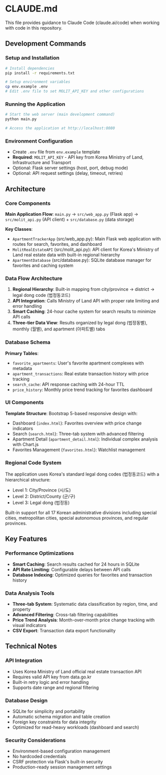 # CLAUDE.md

This file provides guidance to Claude Code (claude.ai/code) when working with code in this repository.

## Development Commands

### Setup and Installation
```bash
# Install dependencies
pip install -r requirements.txt

# Setup environment variables
cp env.example .env
# Edit .env file to set MOLIT_API_KEY and other configurations
```

### Running the Application
```bash
# Start the web server (main development command)
python main.py

# Access the application at http://localhost:8080
```

### Environment Configuration
- Create `.env` file from `env.example` template
- **Required**: `MOLIT_API_KEY` - API key from Korea Ministry of Land, Infrastructure and Transport
- Optional: Flask server settings (host, port, debug mode)
- Optional: API request settings (delay, timeout, retries)

## Architecture

### Core Components

**Main Application Flow**: `main.py` → `src/web_app.py` (Flask app) → `src/molit_api.py` (API client) + `src/database.py` (data storage)

**Key Classes**:
- `ApartmentTrackerApp` (src/web_app.py): Main Flask web application with routes for search, favorites, and dashboard
- `MolitRealEstateAPI` (src/molit_api.py): API client for Korea's Ministry of Land real estate data with built-in regional hierarchy
- `ApartmentDatabase` (src/database.py): SQLite database manager for favorites and caching system

### Data Flow Architecture

1. **Regional Hierarchy**: Built-in mapping from city/province → district → legal dong code (법정동코드)
2. **API Integration**: Calls Ministry of Land API with proper rate limiting and error handling
3. **Smart Caching**: 24-hour cache system for search results to minimize API calls
4. **Three-tier Data View**: Results organized by legal dong (법정동별), monthly (월별), and apartment (아파트별) tabs

### Database Schema

**Primary Tables**:
- `favorite_apartments`: User's favorite apartment complexes with metadata
- `apartment_transactions`: Real estate transaction history with price tracking
- `search_cache`: API response caching with 24-hour TTL
- `price_history`: Monthly price trend tracking for favorites dashboard

### UI Components

**Template Structure**: Bootstrap 5-based responsive design with:
- Dashboard (`index.html`): Favorites overview with price change indicators
- Search (`search.html`): Three-tab system with advanced filtering
- Apartment Detail (`apartment_detail.html`): Individual complex analysis with Chart.js
- Favorites Management (`favorites.html`): Watchlist management

### Regional Code System

The application uses Korea's standard legal dong codes (법정동코드) with a hierarchical structure:
- Level 1: City/Province (시/도)
- Level 2: District/County (군/구)
- Level 3: Legal dong (법정동)

Built-in support for all 17 Korean administrative divisions including special cities, metropolitan cities, special autonomous provinces, and regular provinces.

## Key Features

### Performance Optimizations
- **Smart Caching**: Search results cached for 24 hours in SQLite
- **API Rate Limiting**: Configurable delays between API calls
- **Database Indexing**: Optimized queries for favorites and transaction history

### Data Analysis Tools
- **Three-tab System**: Systematic data classification by region, time, and property
- **Advanced Filtering**: Cross-tab filtering capabilities
- **Price Trend Analysis**: Month-over-month price change tracking with visual indicators
- **CSV Export**: Transaction data export functionality

## Technical Notes

### API Integration
- Uses Korea Ministry of Land official real estate transaction API
- Requires valid API key from data.go.kr
- Built-in retry logic and error handling
- Supports date range and regional filtering

### Database Design
- SQLite for simplicity and portability
- Automatic schema migration and table creation
- Foreign key constraints for data integrity
- Optimized for read-heavy workloads (dashboard and search)

### Security Considerations
- Environment-based configuration management
- No hardcoded credentials
- CSRF protection via Flask's built-in security
- Production-ready session management settings